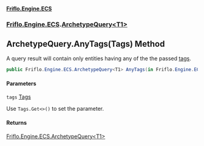 #### [Friflo.Engine.ECS](index.md 'index')
### [Friflo.Engine.ECS](Friflo.Engine.ECS.md 'Friflo.Engine.ECS').[ArchetypeQuery&lt;T1&gt;](ArchetypeQuery_T1_.md 'Friflo.Engine.ECS.ArchetypeQuery<T1>')

## ArchetypeQuery<T1>.AnyTags(Tags) Method

A query result will contain only entities having any of the the passed [tags](ArchetypeQuery_T1_.AnyTags(Tags).md#Friflo.Engine.ECS.ArchetypeQuery_T1_.AnyTags(Friflo.Engine.ECS.Tags).tags 'Friflo.Engine.ECS.ArchetypeQuery<T1>.AnyTags(Friflo.Engine.ECS.Tags).tags').

```csharp
public Friflo.Engine.ECS.ArchetypeQuery<T1> AnyTags(in Friflo.Engine.ECS.Tags tags);
```
#### Parameters

<a name='Friflo.Engine.ECS.ArchetypeQuery_T1_.AnyTags(Friflo.Engine.ECS.Tags).tags'></a>

`tags` [Tags](Tags.md 'Friflo.Engine.ECS.Tags')

Use `Tags.Get<>()` to set the parameter.

#### Returns
[Friflo.Engine.ECS.ArchetypeQuery&lt;](ArchetypeQuery_T1_.md 'Friflo.Engine.ECS.ArchetypeQuery<T1>')[T1](ArchetypeQuery_T1_.md#Friflo.Engine.ECS.ArchetypeQuery_T1_.T1 'Friflo.Engine.ECS.ArchetypeQuery<T1>.T1')[&gt;](ArchetypeQuery_T1_.md 'Friflo.Engine.ECS.ArchetypeQuery<T1>')